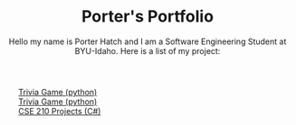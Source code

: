 <!DOCTYPE html>
<html>
  <head>
    <meta charset="UTF-8">
    <meta name="viewport" content="width=device-width, initial-scale=1.0">
    <meta http-equiv="X-UA-Compatible" content="ie=edge">
  </head>
  <body>
    <header>
      <img  >
      <h1>Porter's Portfolio</h1>
      <p> Hello my name is Porter Hatch and I am a Software Engineering Student at BYU-Idaho. Here is a list of my project: </p>
    </header>
    <main>
      <ul id="project-list">
        <a href="https://github.com/PortableHatchet/Trivia-Game">Trivia Game (python)</a><br>
        <a href="https://github.com/PortableHatchet/Trivia-Game">Trivia Game (python)</a><br>
        <a href="https://github.com/PortableHatchet/CSE210-Projects">CSE 210 Projects (C#)</a>
      </ul>
    </main>
  </body>
</html>
